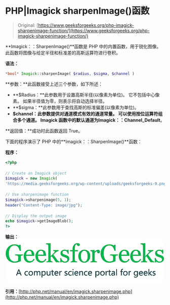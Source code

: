 # PHP|Imagick sharpenImage()函数

> Original: [https://www.geeksforgeeks.org/php-imagick-sharpenimage-function/](https://www.geeksforgeeks.org/php-imagick-sharpenimage-function/)

**Imagick：：SharpenImage()**函数是 PHP 中的内置函数，用于锐化图像。 此函数将图像与给定半径和标准差的高斯运算符进行卷积。

**语法：**

```php
*bool* Imagick::sharpenImage( $radius, $sigma, $channel )
```

**参数：**此函数接受上述三个参数，如下所述：

*   **$Radius：**此参数用于设置高斯半径(以像素为单位)。 它不包括中心像素。 如果半径值为零，则表示将自动选择半径。
*   **$sigma：**此参数用于查找高斯的标准偏差(以像素为单位)。
*   **$channel：**此参数提供对通道模式有效的通道常量。 可以使用按位运算符组合多个通道。 Imagick 函数中的默认通道为**Imagick：：Channel_Default**。

**返回值：**成功时此函数返回 True。

下面的程序演示了 PHP 中的**Imagick：：SharpenImage()**函数：

**程序：**

```php
<?php

// Create an Imagick object
$imagick = new Imagick(
'https://media.geeksforgeeks.org/wp-content/uploads/geeksforgeeks-9.png');

// Use sharpenimage function
$imagick->sharpenimage(5, 1);
header("Content-Type: image/jpg");

// Display the output image
echo $imagick->getImageBlob();
?>
```

**输出：**
![sharpen image](img/83f8af3505650e1464811229789a9a0c.png)

**引用：**[http://php.net/manual/en/imagick.sharpenimage.php](http://php.net/manual/en/imagick.sharpenimage.php)